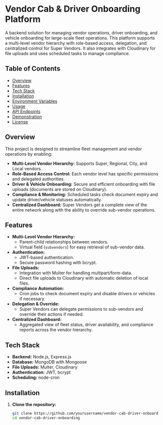 # Vendor Cab & Driver Onboarding Platform

A backend solution for managing vendor operations, driver onboarding, and vehicle onboarding for large-scale fleet operations. This platform supports a multi-level vendor hierarchy with role-based access, delegation, and centralized control for Super Vendors. It also integrates with Cloudinary for file uploads and uses scheduled tasks to manage compliance.

## Table of Contents

- [Overview](#overview)
- [Features](#features)
- [Tech Stack](#tech-stack)
- [Installation](#installation)
- [Environment Variables](#environment-variables)
- [Usage](#usage)
- [API Endpoints](#api-endpoints)
- [Demonstration](#demonstration)
- [License](#license)

## Overview

This project is designed to streamline fleet management and vendor operations by enabling:
- **Multi-Level Vendor Hierarchy:** Supports Super, Regional, City, and Local vendors.
- **Role-Based Access Control:** Each vendor level has specific permissions and delegated authorities.
- **Driver & Vehicle Onboarding:** Secure and efficient onboarding with file uploads (documents are stored on Cloudinary).
- **Compliance & Monitoring:** Scheduled tasks check document expiry and update driver/vehicle statuses automatically.
- **Centralized Dashboard:** Super Vendors get a complete view of the entire network along with the ability to override sub-vendor operations.

## Features

- **Multi-Level Vendor Hierarchy:** 
  - Parent-child relationships between vendors.
  - Virtual field (`subvendors`) for easy retrieval of sub-vendor data.
- **Authentication:** 
  - JWT-based authentication.
  - Secure password hashing with bcrypt.
- **File Uploads:**
  - Integration with Multer for handling multipart/form-data.
  - Direct file uploads to Cloudinary with automatic deletion of local files.
- **Compliance Automation:** 
  - Cron jobs to check document expiry and disable drivers or vehicles if necessary.
- **Delegation & Override:** 
  - Super Vendors can delegate permissions to sub-vendors and override their actions if needed.
- **Centralized Dashboard:** 
  - Aggregated view of fleet status, driver availability, and compliance reports across the vendor hierarchy.

## Tech Stack

- **Backend:** Node.js, Express.js
- **Database:** MongoDB with Mongoose
- **File Uploads:** Multer, Cloudinary
- **Authentication:** JWT, bcrypt
- **Scheduling:** node-cron

## Installation

1. **Clone the repository:**
   ```bash
   git clone https://github.com/yourusername/vendor-cab-driver-onboarding.git
   cd vendor-cab-driver-onboarding

